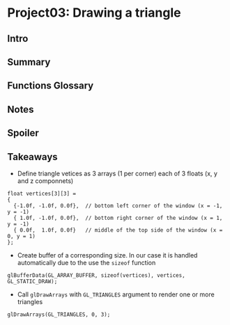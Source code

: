 # Project03: Drawing a triangle

## Intro

## Summary

## Functions Glossary

## Notes

## Spoiler

## Takeaways

* Define triangle vetices as 3 arrays (1 per corner) each of 3 floats (x, y and z componnets)
```
float vertices[3][3] =
{
  {-1.0f, -1.0f, 0.0f},  // bottom left corner of the window (x = -1, y = -1)
  { 1.0f, -1.0f, 0.0f},  // bottom right corner of the window (x = 1, y = -1)
  { 0.0f,  1.0f, 0.0f}   // middle of the top side of the window (x = 0, y = 1)
};
```

* Create buffer of a corresponding size. In our case it is handled automatically due to the use the `sizeof` function
```
glBufferData(GL_ARRAY_BUFFER, sizeof(vertices), vertices, GL_STATIC_DRAW);
```

* Call `glDrawArrays` with `GL_TRIANGLES` argument to render one or more triangles
```
glDrawArrays(GL_TRIANGLES, 0, 3);
```